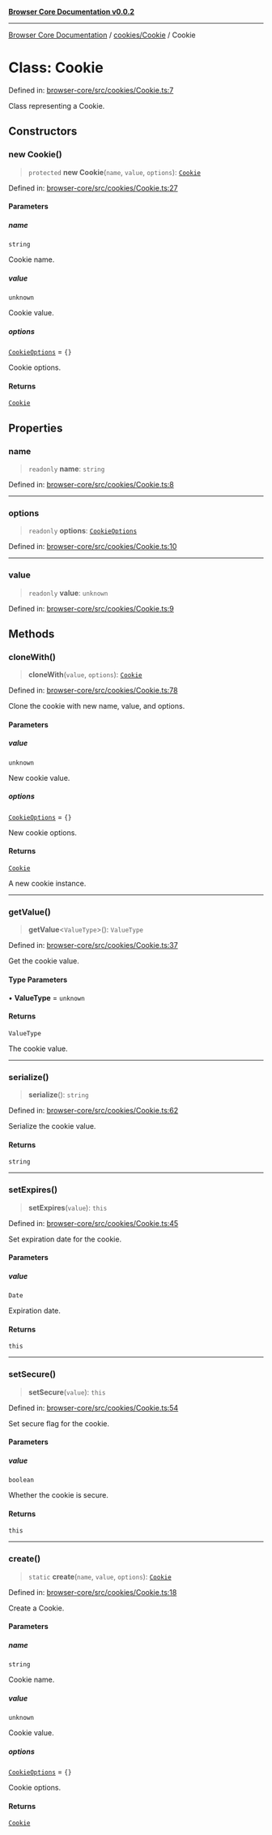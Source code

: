 [**Browser Core Documentation v0.0.2**](../../../README.md)

***

[Browser Core Documentation](../../../modules.md) / [cookies/Cookie](../README.md) / Cookie

# Class: Cookie

Defined in: [browser-core/src/cookies/Cookie.ts:7](https://github.com/stonemjs/browser-core/blob/a1c2a931b309b7a521917fcf25e69606878b4d2b/src/cookies/Cookie.ts#L7)

Class representing a Cookie.

## Constructors

### new Cookie()

> `protected` **new Cookie**(`name`, `value`, `options`): [`Cookie`](Cookie.md)

Defined in: [browser-core/src/cookies/Cookie.ts:27](https://github.com/stonemjs/browser-core/blob/a1c2a931b309b7a521917fcf25e69606878b4d2b/src/cookies/Cookie.ts#L27)

#### Parameters

##### name

`string`

Cookie name.

##### value

`unknown`

Cookie value.

##### options

[`CookieOptions`](../../../declarations/interfaces/CookieOptions.md) = `{}`

Cookie options.

#### Returns

[`Cookie`](Cookie.md)

## Properties

### name

> `readonly` **name**: `string`

Defined in: [browser-core/src/cookies/Cookie.ts:8](https://github.com/stonemjs/browser-core/blob/a1c2a931b309b7a521917fcf25e69606878b4d2b/src/cookies/Cookie.ts#L8)

***

### options

> `readonly` **options**: [`CookieOptions`](../../../declarations/interfaces/CookieOptions.md)

Defined in: [browser-core/src/cookies/Cookie.ts:10](https://github.com/stonemjs/browser-core/blob/a1c2a931b309b7a521917fcf25e69606878b4d2b/src/cookies/Cookie.ts#L10)

***

### value

> `readonly` **value**: `unknown`

Defined in: [browser-core/src/cookies/Cookie.ts:9](https://github.com/stonemjs/browser-core/blob/a1c2a931b309b7a521917fcf25e69606878b4d2b/src/cookies/Cookie.ts#L9)

## Methods

### cloneWith()

> **cloneWith**(`value`, `options`): [`Cookie`](Cookie.md)

Defined in: [browser-core/src/cookies/Cookie.ts:78](https://github.com/stonemjs/browser-core/blob/a1c2a931b309b7a521917fcf25e69606878b4d2b/src/cookies/Cookie.ts#L78)

Clone the cookie with new name, value, and options.

#### Parameters

##### value

`unknown`

New cookie value.

##### options

[`CookieOptions`](../../../declarations/interfaces/CookieOptions.md) = `{}`

New cookie options.

#### Returns

[`Cookie`](Cookie.md)

A new cookie instance.

***

### getValue()

> **getValue**\<`ValueType`\>(): `ValueType`

Defined in: [browser-core/src/cookies/Cookie.ts:37](https://github.com/stonemjs/browser-core/blob/a1c2a931b309b7a521917fcf25e69606878b4d2b/src/cookies/Cookie.ts#L37)

Get the cookie value.

#### Type Parameters

• **ValueType** = `unknown`

#### Returns

`ValueType`

The cookie value.

***

### serialize()

> **serialize**(): `string`

Defined in: [browser-core/src/cookies/Cookie.ts:62](https://github.com/stonemjs/browser-core/blob/a1c2a931b309b7a521917fcf25e69606878b4d2b/src/cookies/Cookie.ts#L62)

Serialize the cookie value.

#### Returns

`string`

***

### setExpires()

> **setExpires**(`value`): `this`

Defined in: [browser-core/src/cookies/Cookie.ts:45](https://github.com/stonemjs/browser-core/blob/a1c2a931b309b7a521917fcf25e69606878b4d2b/src/cookies/Cookie.ts#L45)

Set expiration date for the cookie.

#### Parameters

##### value

`Date`

Expiration date.

#### Returns

`this`

***

### setSecure()

> **setSecure**(`value`): `this`

Defined in: [browser-core/src/cookies/Cookie.ts:54](https://github.com/stonemjs/browser-core/blob/a1c2a931b309b7a521917fcf25e69606878b4d2b/src/cookies/Cookie.ts#L54)

Set secure flag for the cookie.

#### Parameters

##### value

`boolean`

Whether the cookie is secure.

#### Returns

`this`

***

### create()

> `static` **create**(`name`, `value`, `options`): [`Cookie`](Cookie.md)

Defined in: [browser-core/src/cookies/Cookie.ts:18](https://github.com/stonemjs/browser-core/blob/a1c2a931b309b7a521917fcf25e69606878b4d2b/src/cookies/Cookie.ts#L18)

Create a Cookie.

#### Parameters

##### name

`string`

Cookie name.

##### value

`unknown`

Cookie value.

##### options

[`CookieOptions`](../../../declarations/interfaces/CookieOptions.md) = `{}`

Cookie options.

#### Returns

[`Cookie`](Cookie.md)
